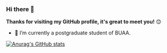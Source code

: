 ### Hi there 👋

**Thanks for visiting my GitHub profile, it's great to meet you!** 😊

- 🔭 I’m currently a postgraduate student of BUAA.

[![Anurag's GitHub stats](https://github-readme-stats-mu-two-58.vercel.app/api?username=DanGuge&count_private=true&show_icons=true&theme=swift)](https://github.com/anuraghazra/github-readme-stats)
